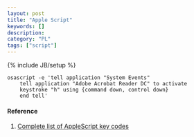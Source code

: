 ```yaml
--- 
layout: post 
title: "Apple Script" 
keywords: [] 
description: 
category: "PL"
tags: ["script"] 
--- 
```

{% include JB/setup %}


```shell
osascript -e 'tell application "System Events"
    tell application "Adobe Acrobat Reader DC" to activate
    keystroke "h" using {command down, control down}
    end tell'
``` 


#### Reference
1. [Complete list of AppleScript key
   codes](https://eastmanreference.com/complete-list-of-applescript-key-codes)
